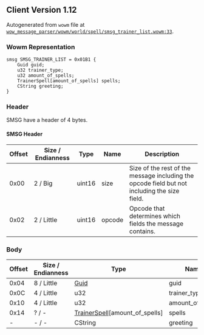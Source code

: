 ## Client Version 1.12

Autogenerated from `wowm` file at [`wow_message_parser/wowm/world/spell/smsg_trainer_list.wowm:33`](https://github.com/gtker/wow_messages/tree/main/wow_message_parser/wowm/world/spell/smsg_trainer_list.wowm#L33).

### Wowm Representation
```rust,ignore
smsg SMSG_TRAINER_LIST = 0x01B1 {
    Guid guid;
    u32 trainer_type;
    u32 amount_of_spells;
    TrainerSpell[amount_of_spells] spells;
    CString greeting;
}
```
### Header
SMSG have a header of 4 bytes.

#### SMSG Header
| Offset | Size / Endianness | Type   | Name   | Description |
| ------ | ----------------- | ------ | ------ | ----------- |
| 0x00   | 2 / Big           | uint16 | size   | Size of the rest of the message including the opcode field but not including the size field.|
| 0x02   | 2 / Little        | uint16 | opcode | Opcode that determines which fields the message contains.|
### Body
| Offset | Size / Endianness | Type | Name | Description |
| ------ | ----------------- | ---- | ---- | ----------- |
| 0x04 | 8 / Little | [Guid](../spec/packed-guid.md) | guid |  |
| 0x0C | 4 / Little | u32 | trainer_type |  |
| 0x10 | 4 / Little | u32 | amount_of_spells |  |
| 0x14 | ? / - | [TrainerSpell](trainerspell.md)[amount_of_spells] | spells |  |
| - | - / - | CString | greeting |  |
